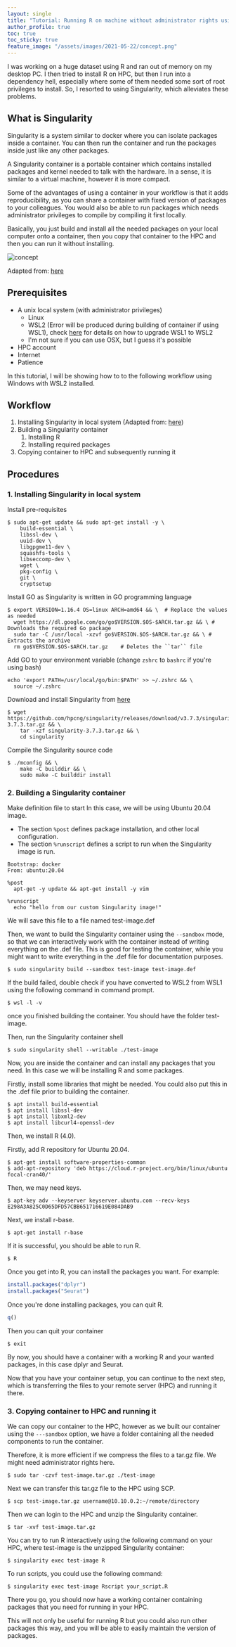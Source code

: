 ```yaml
---
layout: single
title: "Tutorial: Running R on machine without administrator rights using Singularity"
author_profile: true
toc: true
toc_sticky: true
feature_image: "/assets/images/2021-05-22/concept.png"
---
```


I was working on a huge dataset using R and ran out of memory on my desktop PC. I then tried to install R on HPC, but then I run into a dependency hell, especially where some of them needed some sort of root privileges to install. So, I resorted to using Singularity, which alleviates these problems.

## What is Singularity

Singularity is a system similar to docker where you can isolate packages inside a container. You can then run the container and run the packages inside just like any other packages.

A Singularity container is a portable container which contains installed packages and kernel needed to talk with the hardware. In a sense, it is similar to a virtual machine, however it is more compact.

Some of the advantages of using a container in your workflow is that it adds reproducibility, as you can share a container with fixed version of packages to your colleagues. You would also be able to run packages which needs administrator privileges to compile by compiling it first locally.

Basically, you just build and install all the needed packages on your local computer onto a container, then you copy that container to the HPC and then you can run it without installing.

![concept](/assets/images/2021-05-22/concept.png)

Adapted from: [here](https://alibaba-cloud.medium.com/building-a-high-performance-container-solution-with-super-computing-cluster-and-Singularity-4115a88679be)

## Prerequisites

- A unix local system (with administrator privileges)
  - Linux
  - WSL2 (Error will be produced during building of container if using WSL1), check [here](https://docs.microsoft.com/en-us/windows/wsl/install-win10) for details on how to upgrade WSL1 to WSL2
  - I'm not sure if you can use OSX, but I guess it's possible
- HPC account
- Internet
- Patience

In this tutorial, I will be showing how to to the following workflow using Windows with WSL2 installed.

## Workflow

1. Installing Singularity in local system (Adapted from: [here](https://sylabs.io/guides/3.7/user-guide/quick_start.html))
2. Building a Singularity container
   1. Installing R
   2. Installing required packages
3. Copying container to HPC and subsequently running it




## Procedures

### 1. Installing Singularity in local system

Install pre-requisites
```shell
$ sudo apt-get update && sudo apt-get install -y \
    build-essential \
    libssl-dev \
    uuid-dev \
    libgpgme11-dev \
    squashfs-tools \
    libseccomp-dev \
    wget \
    pkg-config \
    git \
    cryptsetup
```

Install GO as Singularity is written in GO programming language

```shell
$ export VERSION=1.16.4 OS=linux ARCH=amd64 && \  # Replace the values as needed
  wget https://dl.google.com/go/go$VERSION.$OS-$ARCH.tar.gz && \ # Downloads the required Go package
  sudo tar -C /usr/local -xzvf go$VERSION.$OS-$ARCH.tar.gz && \ # Extracts the archive
  rm go$VERSION.$OS-$ARCH.tar.gz    # Deletes the ``tar`` file
```

Add GO to your environment variable (change `zshrc` to `bashrc` if you're using bash)

```shell
echo 'export PATH=/usr/local/go/bin:$PATH' >> ~/.zshrc && \
  source ~/.zshrc
```

Download and install Singularity from [here](https://github.com/hpcng/singularity/releases)
```shell
$ wget https://github.com/hpcng/singularity/releases/download/v3.7.3/singularity-3.7.3.tar.gz && \
    tar -xzf singularity-3.7.3.tar.gz && \
    cd singularity
```

Compile the Singularity source code
```shell
$ ./mconfig && \
    make -C builddir && \
    sudo make -C builddir install
```

### 2. Building a Singularity container

Make definition file to start
In this case, we will be using Ubuntu 20.04 image.

- The section `%post` defines package installation, and other local configuration.
- The section `%runscript` defines a script to run when the Singularity image is run.

``` shell
Bootstrap: docker
From: ubuntu:20.04

%post
  apt-get -y update && apt-get install -y vim

%runscript
  echo "hello from our custom Singularity image!"

```

We will save this file to a file named test-image.def

Then, we want to build the Singularity container using the `--sandbox` mode, so that we can interactively work with the container instead of writing everything on the .def file. This is good for testing the container, while you might want to write everything in the .def file for documentation purposes.

```shell
$ sudo singularity build --sandbox test-image test-image.def
```

If the build failed, double check if you have converted to WSL2 from WSL1 using the following command in command prompt.

```shell
$ wsl -l -v
```

once you finished building the container. You should have the folder test-image. 

Then, run the Singularity container shell 
```shell
$ sudo singularity shell --writable ./test-image
```

Now, you are inside the container and can install any packages that you need. In this case we will be installing R and some packages.

Firstly, install some libraries that might be needed. You could also put this in the .def file prior to building the container.
```shell
$ apt install build-essential
$ apt install libssl-dev
$ apt install libxml2-dev
$ apt install libcurl4-openssl-dev
```

Then, we install R (4.0).

Firstly, add R repository for Ubuntu 20.04.

```shell
$ apt-get install software-properties-common
$ add-apt-repository 'deb https://cloud.r-project.org/bin/linux/ubuntu focal-cran40/'
```

Then, we may need keys.
```shell
$ apt-key adv --keyserver keyserver.ubuntu.com --recv-keys E298A3A825C0D65DFD57CBB651716619E084DAB9
```

Next, we install r-base.
```shell
$ apt-get install r-base
```

If it is successful, you should be able to run R.
```shell
$ R
```

Once you get into R, you can install the packages you want. For example:

```R
install.packages("dplyr")
install.packages("Seurat")
```

Once you're done installing packages, you can quit R.

```R
q()
```

Then you can quit your container

```shell
$ exit
```

By now, you should have a container with a working R and your wanted packages, in this case dplyr and Seurat.

Now that you have your container setup, you can continue to the next step, which is transferring the files to your remote server (HPC) and running it there.

### 3. Copying container to HPC and running it

We can copy our container to the HPC, however as we built our container using the `---sandbox` option, we have a folder containing all the needed components to run the container.

Therefore, it is more efficient if we compress the files to a tar.gz file. We might need administrator rights here.

```shell
$ sudo tar -czvf test-image.tar.gz ./test-image
```

Next we can transfer this tar.gz file to the HPC using SCP.

```shell
$ scp test-image.tar.gz username@10.10.0.2:~/remote/directory
```

Then we can login to the HPC and unzip the Singularity container.
```shell
$ tar -xvf test-image.tar.gz
```

You can try to run R interactively using the following command on your HPC, where test-image is the unzipped Singularity container:
```shell
$ singularity exec test-image R 
```

To run scripts, you could use the following command:
```shell
$ singularity exec test-image Rscript your_script.R
```

There you go, you should now have a working container containing packages that you need for running in your HPC.

This will not only be useful for running R but you could also run other packages this way, and you will be able to easily maintain the version of packages.




